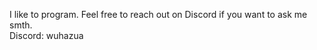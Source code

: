I like to program. Feel free to reach out on Discord if you want to ask me smth.  
Discord: wuhazua
